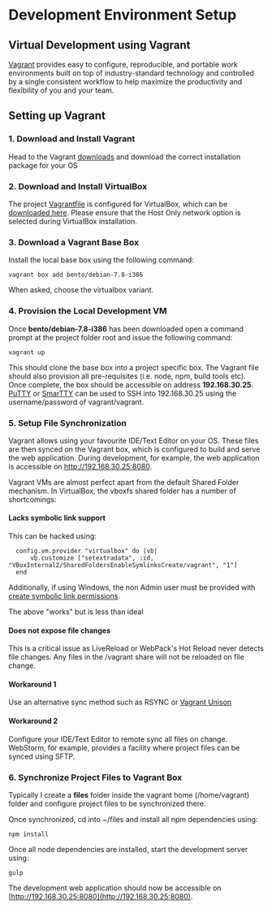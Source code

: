 # Development Environment Setup

## Virtual Development using Vagrant

[Vagrant](https://www.vagrantup.com) provides easy to configure, reproducible, and portable work environments built on top of
industry-standard technology and controlled by a single consistent workflow to help maximize the productivity and flexibility of you and your team.

## Setting up Vagrant

### 1. Download and Install Vagrant

Head to the Vagrant [downloads](http://www.vagrantup.com/downloads) and download the correct installation package for your OS

### 2. Download and Install VirtualBox

The project [Vagrantfile](../Vagrantfile) is configured for VirtualBox, which can be [downloaded here](https://www.virtualbox.org/wiki/Downloads).
Please ensure that the Host Only network option is selected during VirtualBox installation.

### 3. Download a Vagrant Base Box

Install the local base box using the following command:

```
vagrant box add bento/debian-7.8-i386
```

When asked, choose the virtualbox variant.

### 4. Provision the Local Development VM

Once **bento/debian-7.8-i386** has been downloaded open a command prompt at the project folder root and issue the following command:

```
vagrant up
```

This should clone the base box into a project specific box. The Vagrant file should also provision all pre-requisites (i.e. node, npm, build tools etc). Once complete, the box should be
accessible on address **192.168.30.25**. [PuTTY](http://www.chiark.greenend.org.uk/~sgtatham/putty/download.html) or [SmarTTY](http://smartty.sysprogs.com/)
can be used to SSH into 192.168.30.25 using the username/password of vagrant/vagrant.

### 5. Setup File Synchronization

Vagrant allows using your favourite IDE/Text Editor on your OS. These files are then synced on the Vagrant box, which is configured to build and
serve the web application. During development, for example, the web application is accessible on http://192.168.30.25:8080.

Vagrant VMs are almost perfect apart from the default Shared Folder mechanism. In VirtualBox, the vboxfs shared folder has a number of shortcomings:

#### Lacks symbolic link support

This can be hacked using:

```
  config.vm.provider "virtualbox" do |vb|
      vb.customize ["setextradata", :id, "VBoxInternal2/SharedFoldersEnableSymlinksCreate/vagrant", "1"]
  end
```

Additionally, if using Windows, the non Admin user must be provided with [create symbolic link permissions](http://superuser.com/questions/124679/how-do-i-create-a-link-in-windows-7-home-premium-as-a-regular-user?answertab=votes#125981).

The above "works" but is less than ideal

#### Does not expose file changes

This is a critical issue as LiveReload or WebPack's Hot Reload never detects file changes. Any files in the /vagrant share will not be reloaded on file change.

#### Workaround 1

Use an alternative sync method such as RSYNC or [Vagrant Unison](https://github.com/mrdavidlaing/vagrant-unison)

#### Workaround 2

Configure your IDE/Text Editor to remote sync all files on change. WebStorm, for example, provides a facility where project files can be synced using SFTP.


### 6. Synchronize Project Files to Vagrant Box

Typically I create a **files** folder inside the vagrant home (/home/vagrant) folder and configure project files to be synchronized there.

Once synchronized, cd into ~/files and install all npm dependencies using:

```
npm install
```

Once all node dependencies are installed, start the development server using:

```
gulp
```

The development web application should now be accessible on [http://192.168.30.25:8080](http://192.168.30.25:8080).